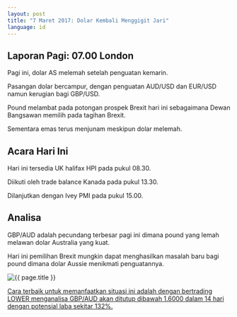 ```yaml
---
layout: post
title: "7 Maret 2017: Dolar Kembali Menggigit Jari"
language: id
---
```

## Laporan Pagi: 07.00 London

Pagi ini, dolar AS melemah setelah penguatan kemarin.

Pasangan dolar bercampur, dengan penguatan AUD/USD dan EUR/USD namun kerugian bagi GBP/USD.

Pound melambat pada potongan prospek Brexit hari ini sebagaimana Dewan Bangsawan memilih pada tagihan Brexit.

Sementara emas terus menjunam meskipun dolar melemah.

## Acara Hari Ini

Hari ini tersedia UK halifax HPI pada pukul 08.30.

Diikuti oleh trade balance Kanada pada pukul 13.30. 

Dilanjutkan dengan Ivey PMI pada pukul 15.00.

## Analisa

GBP/AUD adalah pecundang terbesar pagi ini dimana pound yang lemah melawan dolar Australia yang kuat.

Hari ini pemilihan Brexit mungkin dapat menghasilkan masalah baru bagi pound dimana dolar Aussie menikmati penguatannya.

<img src="{{ site.url }}/images/Screen_Shot_2017-03-07-1-id.png" alt="{{ page.title }}" title="{{ page.title }}">

<a href="%LINK%%?currency=USD& market=forex&underlying=frxGBPAUD&formname=higherlower&duration_amount=14&duration_units=d&amount=10&amount_type=payout&expiry_type=duration&barrier=1.6000" target="_blank">Cara terbaik untuk memanfaatkan situasi ini adalah dengan bertrading LOWER menganalisa GBP/AUD akan ditutup dibawah 1.6000 dalam 14 hari dengan potensial laba sekitar 132%.</a>